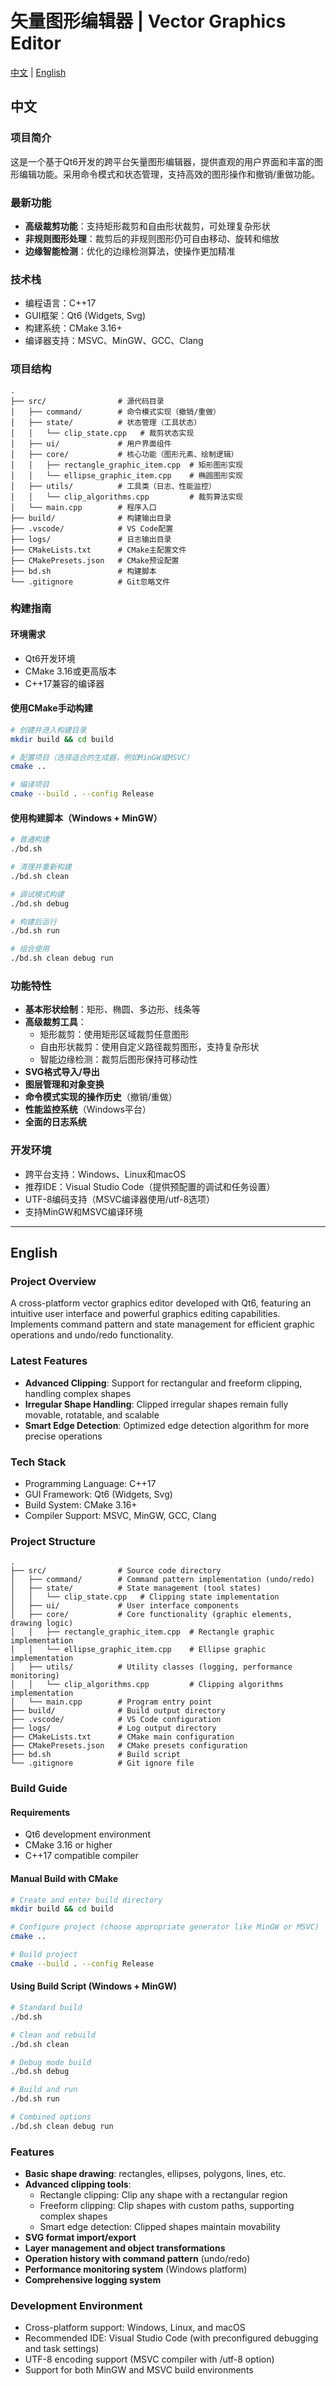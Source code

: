 # 矢量图形编辑器 | Vector Graphics Editor

[中文](#中文) | [English](#english)

## 中文

### 项目简介

这是一个基于Qt6开发的跨平台矢量图形编辑器，提供直观的用户界面和丰富的图形编辑功能。采用命令模式和状态管理，支持高效的图形操作和撤销/重做功能。

### 最新功能

- **高级裁剪功能**：支持矩形裁剪和自由形状裁剪，可处理复杂形状
- **非规则图形处理**：裁剪后的非规则图形仍可自由移动、旋转和缩放
- **边缘智能检测**：优化的边缘检测算法，使操作更加精准

### 技术栈

- 编程语言：C++17
- GUI框架：Qt6 (Widgets, Svg)
- 构建系统：CMake 3.16+
- 编译器支持：MSVC、MinGW、GCC、Clang

### 项目结构

```
.
├── src/                # 源代码目录
│   ├── command/        # 命令模式实现（撤销/重做）
│   ├── state/          # 状态管理（工具状态）
│   │   └── clip_state.cpp   # 裁剪状态实现
│   ├── ui/             # 用户界面组件
│   ├── core/           # 核心功能（图形元素、绘制逻辑）
│   │   ├── rectangle_graphic_item.cpp  # 矩形图形实现
│   │   └── ellipse_graphic_item.cpp    # 椭圆图形实现
│   ├── utils/          # 工具类（日志、性能监控）
│   │   └── clip_algorithms.cpp         # 裁剪算法实现
│   └── main.cpp        # 程序入口
├── build/              # 构建输出目录
├── .vscode/            # VS Code配置
├── logs/               # 日志输出目录
├── CMakeLists.txt      # CMake主配置文件
├── CMakePresets.json   # CMake预设配置
├── bd.sh               # 构建脚本
└── .gitignore          # Git忽略文件
```

### 构建指南

#### 环境需求
- Qt6开发环境
- CMake 3.16或更高版本
- C++17兼容的编译器

#### 使用CMake手动构建
```bash
# 创建并进入构建目录
mkdir build && cd build

# 配置项目（选择适合的生成器，例如MinGW或MSVC）
cmake ..

# 编译项目
cmake --build . --config Release
```

#### 使用构建脚本（Windows + MinGW）
```bash
# 普通构建
./bd.sh

# 清理并重新构建
./bd.sh clean

# 调试模式构建
./bd.sh debug

# 构建后运行
./bd.sh run

# 组合使用
./bd.sh clean debug run
```

### 功能特性

- **基本形状绘制**：矩形、椭圆、多边形、线条等
- **高级裁剪工具**：
  - 矩形裁剪：使用矩形区域裁剪任意图形
  - 自由形状裁剪：使用自定义路径裁剪图形，支持复杂形状
  - 智能边缘检测：裁剪后图形保持可移动性
- **SVG格式导入/导出**
- **图层管理和对象变换**
- **命令模式实现的操作历史**（撤销/重做）
- **性能监控系统**（Windows平台）
- **全面的日志系统**

### 开发环境

- 跨平台支持：Windows、Linux和macOS
- 推荐IDE：Visual Studio Code（提供预配置的调试和任务设置）
- UTF-8编码支持（MSVC编译器使用/utf-8选项）
- 支持MinGW和MSVC编译环境

---

## English

### Project Overview

A cross-platform vector graphics editor developed with Qt6, featuring an intuitive user interface and powerful graphics editing capabilities. Implements command pattern and state management for efficient graphic operations and undo/redo functionality.

### Latest Features

- **Advanced Clipping**: Support for rectangular and freeform clipping, handling complex shapes
- **Irregular Shape Handling**: Clipped irregular shapes remain fully movable, rotatable, and scalable
- **Smart Edge Detection**: Optimized edge detection algorithm for more precise operations

### Tech Stack

- Programming Language: C++17
- GUI Framework: Qt6 (Widgets, Svg)
- Build System: CMake 3.16+
- Compiler Support: MSVC, MinGW, GCC, Clang

### Project Structure

```
.
├── src/                # Source code directory
│   ├── command/        # Command pattern implementation (undo/redo)
│   ├── state/          # State management (tool states)
│   │   └── clip_state.cpp   # Clipping state implementation
│   ├── ui/             # User interface components
│   ├── core/           # Core functionality (graphic elements, drawing logic)
│   │   ├── rectangle_graphic_item.cpp  # Rectangle graphic implementation
│   │   └── ellipse_graphic_item.cpp    # Ellipse graphic implementation
│   ├── utils/          # Utility classes (logging, performance monitoring)
│   │   └── clip_algorithms.cpp         # Clipping algorithms implementation
│   └── main.cpp        # Program entry point
├── build/              # Build output directory
├── .vscode/            # VS Code configuration
├── logs/               # Log output directory
├── CMakeLists.txt      # CMake main configuration
├── CMakePresets.json   # CMake presets configuration
├── bd.sh               # Build script
└── .gitignore          # Git ignore file
```

### Build Guide

#### Requirements
- Qt6 development environment
- CMake 3.16 or higher
- C++17 compatible compiler

#### Manual Build with CMake
```bash
# Create and enter build directory
mkdir build && cd build

# Configure project (choose appropriate generator like MinGW or MSVC)
cmake ..

# Build project
cmake --build . --config Release
```

#### Using Build Script (Windows + MinGW)
```bash
# Standard build
./bd.sh

# Clean and rebuild
./bd.sh clean

# Debug mode build
./bd.sh debug

# Build and run
./bd.sh run

# Combined options
./bd.sh clean debug run
```

### Features

- **Basic shape drawing**: rectangles, ellipses, polygons, lines, etc.
- **Advanced clipping tools**:
  - Rectangle clipping: Clip any shape with a rectangular region
  - Freeform clipping: Clip shapes with custom paths, supporting complex shapes
  - Smart edge detection: Clipped shapes maintain movability
- **SVG format import/export**
- **Layer management and object transformations**
- **Operation history with command pattern** (undo/redo)
- **Performance monitoring system** (Windows platform)
- **Comprehensive logging system**

### Development Environment

- Cross-platform support: Windows, Linux, and macOS
- Recommended IDE: Visual Studio Code (with preconfigured debugging and task settings)
- UTF-8 encoding support (MSVC compiler with /utf-8 option)
- Support for both MinGW and MSVC build environments 